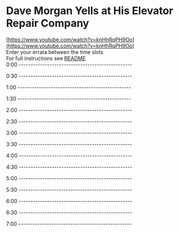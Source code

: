 # Dave Morgan Yells at His Elevator Repair Company

[https://www.youtube.com/watch?v=knHhRqPH9Oo](https://www.youtube.com/watch?v=knHhRqPH9Oo)  
Enter your errata between the time slots  
For full instructions see [README](../../..#readme)  
0:00 ------------------------------------------------  




0:30 ------------------------------------------------  




1:00 ------------------------------------------------  




1:30 ------------------------------------------------  




2:00 ------------------------------------------------  




2:30 ------------------------------------------------  




3:00 ------------------------------------------------  




3:30 ------------------------------------------------  




4:00 ------------------------------------------------  




4:30 ------------------------------------------------  




5:00 ------------------------------------------------  




5:30 ------------------------------------------------  




6:00 ------------------------------------------------  




6:30 ------------------------------------------------  




7:00 ------------------------------------------------  




